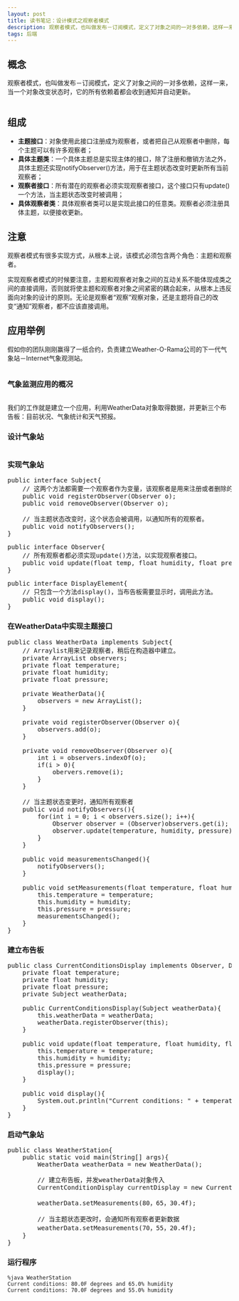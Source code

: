 ```yaml
---
layout: post
title: 读书笔记：设计模式之观察者模式
description: 观察者模式，也叫做发布－订阅模式，定义了对象之间的一对多依赖，这样一来，当一个对象改变状态时，它的所有依赖着都会收到通知并自动更新。
tags: 后端
---
```


## **概念**
 
观察者模式，也叫做发布－订阅模式，定义了对象之间的一对多依赖，这样一来，当一个对象改变状态时，它的所有依赖着都会收到通知并自动更新。
 
<p class="picture"><img alt="" src="/assets/img/2015-6-19/observer-pattern-uml.jpg"/></p>

## **组成**

* **主题接口**：对象使用此接口注册成为观察者，或者把自己从观察者中删除，每个主题可以有许多观察者；
* **具体主题类**：一个具体主题总是实现主体的接口，除了注册和撤销方法之外，具体主题还实现notifyObserver()方法，用于在主题状态改变时更新所有当前观察者；
* **观察者接口**：所有潜在的观察者必须实现观察者接口，这个接口只有update()一个方法，当主题状态改变时被调用；
* **具体观察者类**：具体观察者类可以是实现此接口的任意类。观察者必须注册具体主题，以便接收更新。

## **注意**

观察者模式有很多实现方式，从根本上说，该模式必须包含两个角色：主题和观察者。

实现观察者模式的时候要注意，主题和观察者对象之间的互动关系不能体现成类之间的直接调用，否则就将使主题和观察者对象之间紧密的耦合起来，从根本上违反面向对象的设计的原则。无论是观察者“观察”观察对象，还是主题将自己的改变“通知”观察者，都不应该直接调用。

## **应用举例**

假如你的团队刚刚赢得了一纸合约，负责建立Weather-O-Rama公司的下一代气象站－Internet气象观测站。

<p class="picture"><img alt="" src="/assets/img/2015-6-19/treaty.jpg"/></p>

### **气象监测应用的概况**

<p class="picture"><img alt="" src="/assets/img/2015-6-19/glimpse.jpg"/></p>

我们的工作就是建立一个应用，利用WeatherData对象取得数据，并更新三个布告板：目前状况、气象统计和天气预报。

### **设计气象站**

<p class="picture"><img alt="" src="/assets/img/2015-6-19/design.jpg"/></p>

### **实现气象站**

<pre class="brush: java">
public interface Subject{
    // 这两个方法都需要一个观察者作为变量，该观察者是用来注册或者删除的。
    public void registerObserver(Observer o);
    public void removeObserver(Observer o);
    
    // 当主题状态改变时，这个状态会被调用，以通知所有的观察者。
    public void notifyObservers();
}
</pre>

<pre class="brush: java">
public interface Observer{
    // 所有观察者都必须实现update()方法，以实现观察者接口。
    public void update(float temp, float humidity, float pressure);
}
</pre>

<pre class="brush: java">
public interface DisplayElement{
    // 只包含一个方法display()，当布告板需要显示时，调用此方法。
    public void display();
}
</pre>

### **在WeatherData中实现主题接口**

<pre class="brush: java">
public class WeatherData implements Subject{
    // Arraylist用来记录观察者，稍后在构造器中建立。
    private ArrayList observers;
    private float temperature;
    private float humidity;
    private float pressure;
    
    private WeatherData(){
        observers = new ArrayList();
    }
    
    private void registerObserver(Observer o){
        observers.add(o);
    }
    
    private void removeObserver(Observer o){
        int i = observers.indexOf(o);
        if(i > 0){
            obervers.remove(i);
        }
    }
    
    // 当主题状态变更时，通知所有观察者
    public void notifyObservers(){
        for(int i = 0; i < observers.size(); i++){
            Observer observer = (Observer)observers.get(i);
            observer.update(temperature, humidity, pressure);
        }
    }
    
    public void measurementsChanged(){
        notifyObservers();
    }
    
    public void setMeasurements(float temperature, float humidity, float pressure){
        this.temperature = temperature;
        this.humidity = humidity;
        this.pressure = pressure;
        measurementsChanged();
    }
}
</pre>

### **建立布告板**

<pre class="brush: java">
public class CurrentConditionsDisplay implements Observer, DisplayElement{
    private float temperature;
    private float humidity;
    private float pressure;
    private Subject weatherData;
    
    public CurrentConditionsDisplay(Subject weatherData){
        this.weatherData = weatherData;
        weatherData.registerObserver(this);
    }
    
    public void update(float temperature, float humidity, float pressure){
        this.temperature = temperature;
        this.humidity = humidity;
        this.pressure = pressure;
        display();
    }
    
    public void display(){
        System.out.println("Current conditions: " + temperature + "F degrees and " + humidity + "% humidity");
    }
}
</pre>

### **启动气象站**

<pre class="brush: java">
public class WeatherStation{
    public static void main(String[] args){
        WeatherData weatherData = new WeatherData();
        
        // 建立布告板，并发weatherData对象传入
        CurrentConditionDisplay currentDisplay = new CurrentConditionDisplay(weatherData);
        
        weatherData.setMeasurements(80，65，30.4f);
        
        // 当主题状态更改时，会通知所有观察者更新数据
        weatherData.setMeasurements(70，55，20.4f);
    }
}
</pre>

### **运行程序**

    %java WeatherStation
    Current conditions: 80.0F degrees and 65.0% humidity
    Current conditions: 70.0F degrees and 55.0% humidity

